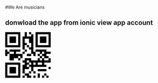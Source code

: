 #We Are musicians

## donwload the app from ionic view app account

![wam qr code](https://raw.githubusercontent.com/nyl-auster/wearemusicians-client/master/www/img/app-qrcode.png?token=AAUehxmTaaSw1Bu3cEKe3r5MhLEvMbGPks5U8v_8wA%3D%3D)